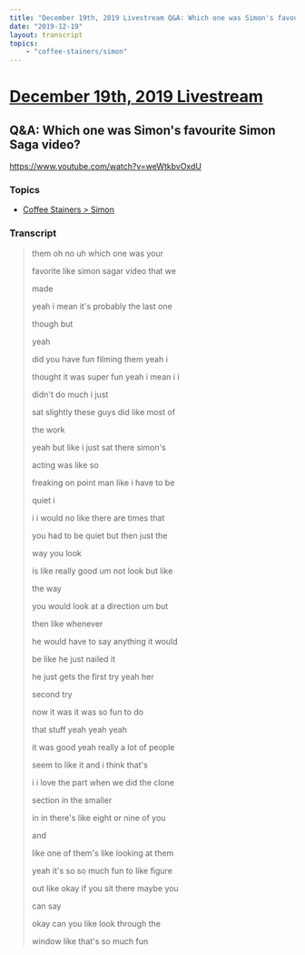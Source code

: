 ```yaml
---
title: "December 19th, 2019 Livestream Q&A: Which one was Simon's favourite Simon Saga video?"
date: "2019-12-19"
layout: transcript
topics:
    - "coffee-stainers/simon"
---
```

# [December 19th, 2019 Livestream](../2019-12-19.md)
## Q&A: Which one was Simon's favourite Simon Saga video?
https://www.youtube.com/watch?v=weWtkbvOxdU

### Topics
* [Coffee Stainers > Simon](../topics/coffee-stainers/simon.md)

### Transcript

> them oh no uh which one was your
>
> favorite like simon sagar video that we
>
> made
>
> yeah i mean it's probably the last one
>
> though but
>
> yeah
>
> did you have fun filming them yeah i
>
> thought it was super fun yeah i mean i i
>
> didn't do much i just
>
> sat slightly these guys did like most of
>
> the work
>
> yeah but like i just sat there simon's
>
> acting was like so
>
> freaking on point man like i have to be
>
> quiet i
>
> i i would no like there are times that
>
> you had to be quiet but then just the
>
> way you look
>
> is like really good um not look but like
>
> the way
>
> you would look at a direction um but
>
> then like whenever
>
> he would have to say anything it would
>
> be like he just nailed it
>
> he just gets the first try yeah her
>
> second try
>
> now it was it was so fun to do
>
> that stuff yeah yeah yeah
>
> it was good yeah really a lot of people
>
> seem to like it and i think that's
>
> i i love the part when we did the clone
>
> section in the smaller
>
> in in there's like eight or nine of you
>
> and
>
> like one of them's like looking at them
>
> yeah it's so so much fun to like figure
>
> out like okay if you sit there maybe you
>
> can say
>
> okay can you like look through the
>
> window like that's so much fun
>
